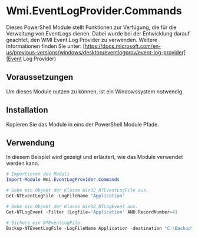 # Wmi.EventLogProvider.Commands

Dieses PowerShell Module stellt Funktionen zur Verfügung, die für die Verwaltung von EventLogs dienen. Dabei wurde bei der Entwicklung darauf geachtet, den WMI Event Log Provider zu verwenden. Weitere Informationen finden Sie unter:
[https://docs.microsoft.com/en-us/previous-versions/windows/desktop/eventlogprov/event-log-provider](Event Log Provider)

## Voraussetzungen

Um dieses Module nutzen zu können, ist ein Windowssystem notwendig.

## Installation

Kopieren Sie das Module in eins der PowerShell Module Pfade.

## Verwendung

In diesem Beispiel wird gezeigt und erläutert, wie das Module verwendet werden kann.

```powershell
# Importieren des Moduls
Import-Module Wmi.EventLogProvider.Commands

# Gebe ein Objekt der Klasse Win32_NTEventLogFile aus.
Get-NTEventLogFile -LogFileName "Application"

# Gebe ein Objekt der Klasse Win32_NTLogEvent aus.
Get-NTLogEvent -Filter {Logfile='Application' AND RecordNumber=4}

# Sichere ein NTEventLogFile.
Backup-NTEventLogFile -LogFileName Application -destination "C:\Backup\"

```
